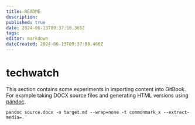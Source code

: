 ```yaml
---
title: README
description: 
published: true
date: 2024-06-13T09:37:10.365Z
tags: 
editor: markdown
dateCreated: 2024-06-13T09:37:08.466Z
---
```


# techwatch

This section contains some experiments in importing content into GitBook. For example taking DOCX source files and generating HTML versions using [pandoc](https://pandoc.org/).

```
pandoc source.docx -o target.md --wrap=none -t commonmark_x --extract-media=.
```

